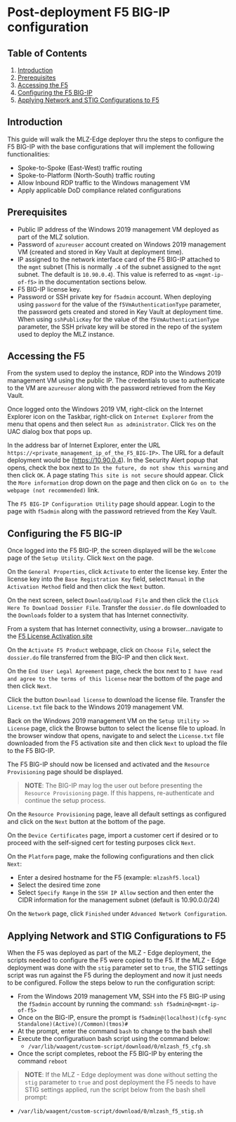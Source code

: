 # Post-deployment F5 BIG-IP configuration

## Table of Contents

1. [Introduction](#introduction)
1. [Prerequisites](#prerequisites)
1. [Accessing the F5](#accessing-the-f5)
1. [Configuring the F5 BIG-IP](#configuring-the-f5-big-ip)
1. [Applying Network and STIG Configurations to F5](#applying-network-and-stig-configurations-to-f5)

## Introduction

This guide will walk the MLZ-Edge deployer thru the steps to configure the F5 BIG-IP with the base configurations that will implement the following functionalities:

- Spoke-to-Spoke (East-West) traffic routing
- Spoke-to-Platform (North-South) traffic routing
- Allow Inbound RDP traffic to the Windows management VM
- Apply applicable DoD compliance related configurations

## Prerequisites

- Public IP address of the Windows 2019 management VM deployed as part of the MLZ solution.
- Password of `azureuser` account created on Windows 2019 management VM (created and stored in Key Vault at deployment time).
- IP assigned to the network interface card of the F5 BIG-IP attached to the `mgmt` subnet (This is normally `.4` of the subnet assigned to the `mgmt` subnet. The default is `10.90.0.4`). This value is referred to as `<mgmt-ip-of-f5>` in the documentation sections below.
- F5 BIG-IP license key.
- Password or SSH private key for `f5admin` account. When deploying using `password` for the value of the `f5VmAuthenticationType` parameter, the password gets created and stored in Key Vault at deployment time. When using `sshPublicKey` for the value of the `f5VmAuthenticationType` parameter, the SSH private key will be stored in the repo of the system used to deploy the MLZ instance.

## Accessing the F5

From the system used to deploy the instance, RDP into the Windows 2019 management VM using the public IP. The credentials to use to authenticate to the VM are `azureuser` along with the password retrieved from the Key Vault.

Once logged onto the Windows 2019 VM, right-click on the Internet Explorer icon on the Taskbar, right-click on `Internet Explorer` from the menu that opens and then select `Run as administrator`. Click `Yes` on the UAC dialog box that pops up.

In the address bar of Internet Explorer, enter the URL `https://<private_management_ip_of_the_F5_BIG-IP>`. The URL for a default deployment would be (<https://10.90.0.4>). In the Security Alert popup that opens, check the box next to `In the future, do not show this warning` and then click `OK`.
A page stating `This site is not secure` should appear. Click the `More information` drop down on the page and then click on `Go on to the webpage (not recommended)` link.

The `F5 BIG-IP Configuration Utility` page should appear. Login to the page with `f5admin` along with the password retrieved from the Key Vault.

## Configuring the F5 BIG-IP

Once logged into the F5 BIG-IP, the screen displayed will be the `Welcome` page of the `Setup Utility`. Click `Next` on the page.

On the `General Properties`, click `Activate` to enter the license key. Enter the license key into the `Base Registration Key` field, select `Manual` in the `Activation Method` field and then click the `Next` button.

On the next screen, select `Download/Upload File` and then click the `Click Here To Download Dossier File`. Transfer the `dossier.do` file downloaded to the `Downloads` folder to a system that has Internet connectivity.

From a system that has Internet connectivity, using a browser...navigate to the [F5 License Activation site](https://activate.f5.com/license)

On the `Activate F5 Product` webpage, click on `Choose File`, select the `dossier.do` file transferred from the BIG-IP and then click `Next`.

On the `End User Legal Agreement` page, check the box next to `I have read and agree to the terms of this license` near the bottom of the page and then click `Next`.

Click the button `Download license` to download the license file. Transfer the `License.txt` file back to the Windows 2019 management VM.

Back on the Windows 2019 management VM on the `Setup Utility >> License` page, click the Browse button to select the license file to upload. In the browser window that opens, navigate to and select the `License.txt` file downloaded from the F5 activation site and then click `Next` to upload the file to the F5 BIG-IP.

The F5 BIG-IP should now be licensed and activated and the `Resource Provisioning` page should be displayed.

>**NOTE**: The BIG-IP may log the user out before presenting the `Resource Provisioning` page. If this happens, re-authenticate and continue the setup process.

On the `Resource Provisioning` page, leave all default settings as configured and click on the `Next` button at the bottom of the page.

On the `Device Certificates` page, import a customer cert if desired or to proceed with the self-signed cert for testing purposes click `Next`.

On the `Platform` page, make the following configurations and then click `Next`:

- Enter a desired hostname for the F5 (example: `mlzashf5.local`)
- Select the desired time zone
- Select `Specify Range` in the `SSH IP Allow` section and then enter the CIDR information for the management subnet (default is 10.90.0.0/24)

On the `Network` page, click `Finished` under `Advanced Network Configuration`.

## Applying Network and STIG Configurations to F5

When the F5 was deployed as part of the MLZ - Edge deployment, the scripts needed to configure the F5 were copied to the F5. If the MLZ - Edge deployment was done with the `stig` parameter set to `true`, the STIG settings script was run against the F5 during the deployment and now it just needs to be configured. Follow the steps below to run the configuration script:

- From the Windows 2019 management VM, SSH into the F5 BIG-IP using the `f5admin` account by running the command: `ssh f5admin@<mgmt-ip-of-f5>`
- Once on the BIG-IP, ensure the prompt is `f5admin@(localhost)(cfg-sync Standalone)(Active)(/Common)(tmos)#`
- At the prompt, enter the command `bash` to change to the bash shell
- Execute the configuratiuon bash script using the command below:
  - `/var/lib/waagent/custom-script/download/0/mlzash_f5_cfg.sh`
- Once the script completes, reboot the F5 BIG-IP by entering the command `reboot`

>**NOTE**: If the MLZ - Edge deployment was done without setting the `stig` parameter to `true` and post deployment the F5 needs to have STIG settings applied, run the script below from the bash shell prompt:

- `/var/lib/waagent/custom-script/download/0/mlzash_f5_stig.sh`

